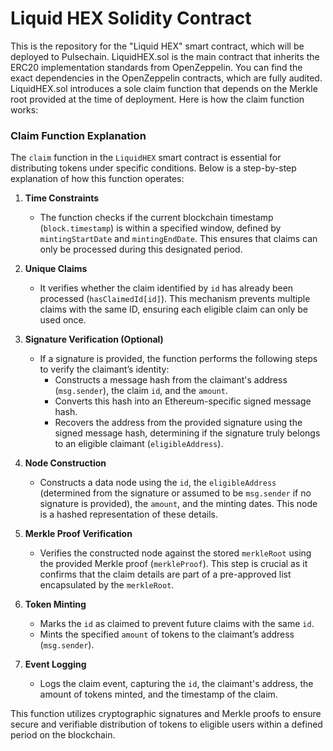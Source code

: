 # Liquid HEX Solidity Contract

This is the repository for the "Liquid HEX" smart contract, which will be deployed to Pulsechain. LiquidHEX.sol is the main contract that inherits the ERC20 implementation standards from OpenZeppelin. You can find the exact dependencies in the OpenZeppelin contracts, which are fully audited. LiquidHEX.sol introduces a sole claim function that depends on the Merkle root provided at the time of deployment. Here is how the claim function works:

### Claim Function Explanation

The `claim` function in the `LiquidHEX` smart contract is essential for distributing tokens under specific conditions. Below is a step-by-step explanation of how this function operates:

1. **Time Constraints**
   - The function checks if the current blockchain timestamp (`block.timestamp`) is within a specified window, defined by `mintingStartDate` and `mintingEndDate`. This ensures that claims can only be processed during this designated period.

2. **Unique Claims**
   - It verifies whether the claim identified by `id` has already been processed (`hasClaimedId[id]`). This mechanism prevents multiple claims with the same ID, ensuring each eligible claim can only be used once.

3. **Signature Verification (Optional)**
   - If a signature is provided, the function performs the following steps to verify the claimant’s identity:
     - Constructs a message hash from the claimant's address (`msg.sender`), the claim `id`, and the `amount`.
     - Converts this hash into an Ethereum-specific signed message hash.
     - Recovers the address from the provided signature using the signed message hash, determining if the signature truly belongs to an eligible claimant (`eligibleAddress`).

4. **Node Construction**
   - Constructs a data node using the `id`, the `eligibleAddress` (determined from the signature or assumed to be `msg.sender` if no signature is provided), the `amount`, and the minting dates. This node is a hashed representation of these details.

5. **Merkle Proof Verification**
   - Verifies the constructed node against the stored `merkleRoot` using the provided Merkle proof (`merkleProof`). This step is crucial as it confirms that the claim details are part of a pre-approved list encapsulated by the `merkleRoot`.

6. **Token Minting**
   - Marks the `id` as claimed to prevent future claims with the same `id`.
   - Mints the specified `amount` of tokens to the claimant’s address (`msg.sender`).

7. **Event Logging**
   - Logs the claim event, capturing the `id`, the claimant's address, the amount of tokens minted, and the timestamp of the claim.

This function utilizes cryptographic signatures and Merkle proofs to ensure secure and verifiable distribution of tokens to eligible users within a defined period on the blockchain.
